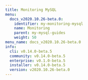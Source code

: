 ```yaml
---
title: Monitoring MySQL
menu:
  docs_v2020.10.26-beta.0:
    identifier: my-monitoring-mysql
    name: Monitoring
    parent: my-mysql-guides
    weight: 50
menu_name: docs_v2020.10.26-beta.0
info:
  cli: v0.14.0-beta.5
  community: v0.14.0-beta.5
  enterprise: v0.1.0-beta.5
  installer: v0.14.0-beta.5
  version: v2020.10.26-beta.0
---
```


